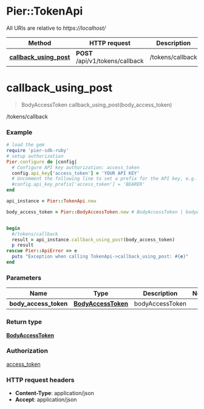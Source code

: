 # Pier::TokenApi

All URIs are relative to *https://localhost/*

Method | HTTP request | Description
------------- | ------------- | -------------
[**callback_using_post**](TokenApi.md#callback_using_post) | **POST** /api/v1/tokens/callback | /tokens/callback


# **callback_using_post**
> BodyAccessToken callback_using_post(body_access_token)

/tokens/callback

### Example
```ruby
# load the gem
require 'pier-sdk-ruby'
# setup authorization 
Pier.configure do |config|
  # Configure API key authorization: access_token
  config.api_key['access_token'] = 'YOUR API KEY'
  # Uncomment the following line to set a prefix for the API key, e.g. 'BEARER' (defaults to nil)
  #config.api_key_prefix['access_token'] = 'BEARER'
end

api_instance = Pier::TokenApi.new

body_access_token = Pier::BodyAccessToken.new # BodyAccessToken | bodyAccessToken


begin
  #/tokens/callback
  result = api_instance.callback_using_post(body_access_token)
  p result
rescue Pier::ApiError => e
  puts "Exception when calling TokenApi->callback_using_post: #{e}"
end
```

### Parameters

Name | Type | Description  | Notes
------------- | ------------- | ------------- | -------------
 **body_access_token** | [**BodyAccessToken**](BodyAccessToken.md)| bodyAccessToken | 

### Return type

[**BodyAccessToken**](BodyAccessToken.md)

### Authorization

[access_token](../README.md#access_token)

### HTTP request headers

 - **Content-Type**: application/json
 - **Accept**: application/json




